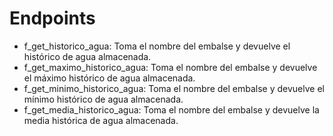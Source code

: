 # Endpoints
- f_get_historico_agua: Toma el nombre del embalse y devuelve el histórico de agua almacenada.
- f_get_maximo_historico_agua: Toma el nombre del embalse y devuelve el máximo histórico de agua almacenada.
- f_get_minimo_historico_agua: Toma el nombre del embalse y devuelve el mínimo histórico de agua almacenada.
- f_get_media_historico_agua: Toma el nombre del embalse y devuelve la media histórica de agua almacenada.
